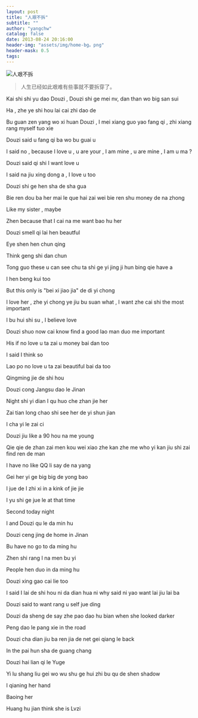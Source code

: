 ```yaml
---
layout: post
title: "人艰不拆"
subtitle: ""
author: "yangchw"
catalog: false
date: 2013-08-24 20:16:00
header-img: "assets/img/home-bg。png"
header-mask: 0.5
tags:
---
```


![人艰不拆](http://moodpo.com/usr/uploads/2014/01/3782830417.jpg)

> 人生已经如此艰难有些事就不要拆穿了。

Kai shi shi yu dao Douzi , Douzi shi ge mei nv, dan than wo big san sui

Ha , zhe ye shi hou lai cai zhi dao de

Bu guan zen yang wo xi huan Douzi , I mei xiang guo yao fang qi , zhi xiang rang myself tuo xie

Douzi said u fang qi ba wo bu guai u

I said no , because I love u , u are your , I am mine , u are mine , I am u ma ?

Douzi said qi shi I want love u

I said na jiu xing dong a , I love u too

Douzi shi ge hen sha de sha gua

Bie ren dou ba her mai le que hai zai wei bie ren shu money de na zhong

Like my sister , maybe

Zhen because that I cai na me want bao hu her

Douzi smell qi lai hen beautful

Eye shen hen chun qing

<!--more-->

Think geng shi dan chun

Tong guo these u can see chu ta shi ge yi jing ji hun bing qie have a

I hen beng kui too

But this only is &quot;bei xi jiao jia&quot; de di yi chong

I love her , zhe yi chong ye jiu bu suan what , I want zhe cai shi the most important

I bu hui shi su , I believe love

Douzi shuo now cai know find a good lao man duo me important

His if no love u ta zai u money bai dan too

I said I think so

Lao po no love u ta zai beautiful bai da too

Qingming jie de shi hou

Douzi cong Jangsu dao le Jinan

Night shi yi dian I qu huo che zhan jie her

Zai tian long chao shi see her de yi shun jian

I cha yi le zai ci

Douzi jiu like a 90 hou na me young

Qie qie de zhan zai men kou wei xiao zhe kan zhe me who yi kan jiu shi zai find ren de man

I have no like QQ li say de na yang

Gei her yi ge big big de yong bao

I jue de I zhi xi in a kink of jie jie

I yu shi ge jue le at that time

Second today night

I and Douzi qu le da min hu

Douzi ceng jing de home in Jinan

Bu have no go to da ming hu

Zhen shi rang I na men bu yi

People hen duo in da ming hu

Douzi xing gao cai lie too

I said I lai de shi hou ni da dian hua ni why said ni yao want lai jiu lai ba

Douzi said to want rang u self jue ding

Douzi da sheng de say zhe pao dao hu bian when she looked darker

Peng dao le pang xie in the road

Douzi cha dian jiu ba ren jia de net gei qiang le back

In the pai hun sha de guang chang

Douzi hai lian qi le Yuge

Yi lu shang liu gei wo wu shu ge hui zhi bu qu de shen shadow

I qianing her hand

Baoing her

Huang hu jian think she is Lvzi